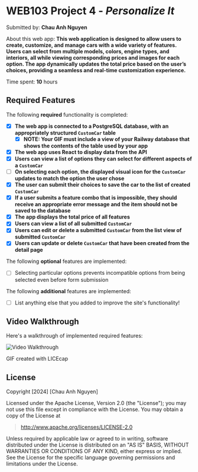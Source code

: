 # WEB103 Project 4 - *Personalize It*

Submitted by: **Chau Anh Nguyen**

About this web app: **This web application is designed to allow users to create, customize, and manage cars with a wide variety of features. Users can select from multiple models, colors, engine types, and interiors, all while viewing corresponding prices and images for each option. The app dynamically updates the total price based on the user’s choices, providing a seamless and real-time customization experience.**

Time spent: **10** hours

## Required Features

The following **required** functionality is completed:

<!-- Make sure to check off completed functionality below -->
- [x] **The web app is connected to a PostgreSQL database, with an appropriately structured `CustomCar` table**
  - [x] **NOTE: Your GIF must include a view of your Railway database that shows the contents of the table used by your app**
- [x] **The web app uses React to display data from the API**
- [x] **Users can view a list of options they can select for different aspects of a `CustomCar`**
- [ ] **On selecting each option, the displayed visual icon for the `CustomCar` updates to match the option the user chose**
- [x] **The user can submit their choices to save the car to the list of created `CustomCar`**
- [x] **If a user submits a feature combo that is impossible, they should receive an appropriate error message and the item should not be saved to the database**
- [x] **The app displays the total price of all features**
- [x] **Users can view a list of all submitted `CustomCar`**
- [x] **Users can edit or delete a submitted `CustomCar` from the list view of submitted `CustomCar`**
- [x] **Users can update or delete `CustomCar` that have been created from the detail page**

The following **optional** features are implemented:

- [ ] Selecting particular options prevents incompatible options from being selected even before form submission

The following **additional** features are implemented:

- [ ] List anything else that you added to improve the site's functionality!

## Video Walkthrough

Here's a walkthrough of implemented required features:

<img src='https://i.imgur.com/Dsobh7U.gif' title='Video Walkthrough' width='' alt='Video Walkthrough' />

<!-- Replace this with whatever GIF tool you used! -->
GIF created with LICEcap  
<!-- Recommended tools:
[Kap](https://getkap.co/) for macOS
[ScreenToGif](https://www.screentogif.com/) for Windows
[peek](https://github.com/phw/peek) for Linux. -->

## License

Copyright [2024] [Chau Anh Nguyen]

Licensed under the Apache License, Version 2.0 (the "License"); you may not use this file except in compliance with the License. You may obtain a copy of the License at

> http://www.apache.org/licenses/LICENSE-2.0

Unless required by applicable law or agreed to in writing, software distributed under the License is distributed on an "AS IS" BASIS, WITHOUT WARRANTIES OR CONDITIONS OF ANY KIND, either express or implied. See the License for the specific language governing permissions and limitations under the License.
